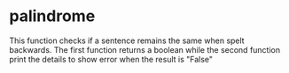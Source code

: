 # palindrome
This function checks if a sentence remains the same when spelt backwards. The first function returns a boolean while the second function print the details to show error when the result is "False"
